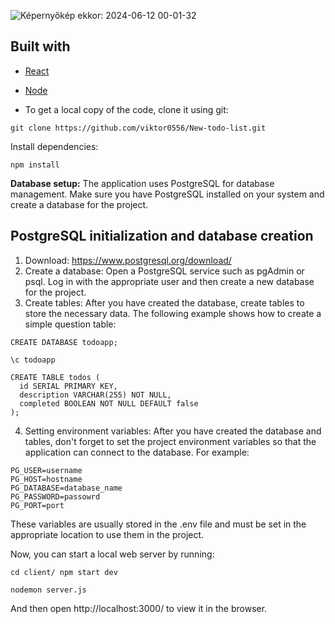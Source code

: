 ![Képernyőkép ekkor: 2024-06-12 00-01-32](https://github.com/viktor0556/New-todo-list/assets/134110891/0aeb77d6-8a2e-4022-ab47-4b55b368db6d)


## Built with

- [React](https://react.dev/)
- [Node](https://nodejs.org/en)

- To get a local copy of the code, clone it using git:

```
git clone https://github.com/viktor0556/New-todo-list.git
```

Install dependencies:

```
npm install
```

**Database setup:** The application uses PostgreSQL for database management. Make sure you have PostgreSQL installed on your system and create a database for the project.

## PostgreSQL initialization and database creation

1. Download: https://www.postgresql.org/download/
2. Create a database: Open a PostgreSQL service such as pgAdmin or psql. Log in with the appropriate user and then create a new database for the project.
3. Create tables: After you have created the database, create tables to store the necessary data. The following example shows how to create a simple question table:
```
CREATE DATABASE todoapp;

\c todoapp

CREATE TABLE todos (
  id SERIAL PRIMARY KEY,
  description VARCHAR(255) NOT NULL,
  completed BOOLEAN NOT NULL DEFAULT false
);

```
4. Setting environment variables: After you have created the database and tables, don't forget to set the project environment variables so that the application can connect to the database. For example:
```
PG_USER=username
PG_HOST=hostname
PG_DATABASE=database_name
PG_PASSWORD=passowrd
PG_PORT=port
```
These variables are usually stored in the .env file and must be set in the appropriate location to use them in the project.

Now, you can start a local web server by running:

```
cd client/ npm start dev
```
```
nodemon server.js
```

And then open http://localhost:3000/ to view it in the browser.
